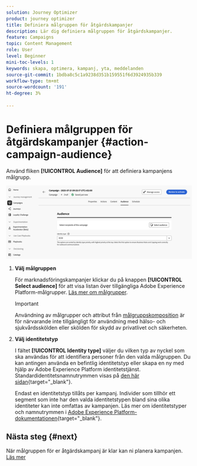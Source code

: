 ```yaml
---
solution: Journey Optimizer
product: journey optimizer
title: Definiera målgruppen för åtgärdskampanjer
description: Lär dig definiera målgruppen för åtgärdskampanjer.
feature: Campaigns
topic: Content Management
role: User
level: Beginner
mini-toc-levels: 1
keywords: skapa, optimera, kampanj, yta, meddelanden
source-git-commit: 1bdba8c5c1a9238d351b159551f6d3924935b339
workflow-type: tm+mt
source-wordcount: '191'
ht-degree: 3%

---
```



# Definiera målgruppen för åtgärdskampanjer {#action-campaign-audience}

Använd fliken **[!UICONTROL Audience]** för att definiera kampanjens målgrupp.

![](assets/campaign-audience.png)

1. **Välj målgruppen**

   För marknadsföringskampanjer klickar du på knappen **[!UICONTROL Select audience]** för att visa listan över tillgängliga Adobe Experience Platform-målgrupper. [Läs mer om målgrupper](../audience/about-audiences.md).

   >[!IMPORTANT]
   >
   >Användning av målgrupper och attribut från [målgruppskomposition](../audience/get-started-audience-orchestration.md) är för närvarande inte tillgängligt för användning med hälso- och sjukvårdsskölden eller skölden för skydd av privatlivet och säkerheten.

1. **Välj identitetstyp**

   I fältet **[!UICONTROL Identity type]** väljer du vilken typ av nyckel som ska användas för att identifiera personer från den valda målgruppen. Du kan antingen använda en befintlig identitetstyp eller skapa en ny med hjälp av Adobe Experience Platform identitetstjänst. Standardidentitetsnamnutrymmen visas på [den här sidan](https://experienceleague.adobe.com/sv/docs/experience-platform/identity/features/namespaces#standard){target="_blank"}.

   Endast en identitetstyp tillåts per kampanj. Individer som tillhör ett segment som inte har den valda identitetstypen bland sina olika identiteter kan inte omfattas av kampanjen. Läs mer om identitetstyper och namnutrymmen i [Adobe Experience Platform-dokumentationen](https://experienceleague.adobe.com/docs/experience-platform/identity/home.html?lang=sv){target="_blank"}.

## Nästa steg {#next}

När målgruppen för er åtgärdskampanj är klar kan ni planera kampanjen. [Läs mer](campaign-schedule.md)
